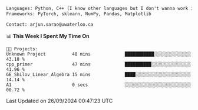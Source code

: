 ```txt
Languages: Python, C++ (I know other languages but I don't wanna work in em)
Frameworks: PyTorch, sklearn, NumPy, Pandas, Matplotlib

Contact: arjun.sarao@uwaterloo.ca
```

<!--START_SECTION:waka-->
📊 **This Week I Spent My Time On** 

```text
🐱‍💻 Projects: 
Unknown Project          48 mins             ███████████░░░░░░░░░░░░░░   43.18 % 
cpp_primer               47 mins             ██████████░░░░░░░░░░░░░░░   41.96 % 
GE_Shilov_Linear_Algebra 15 mins             ████░░░░░░░░░░░░░░░░░░░░░   14.14 % 
A1                       0 secs              ░░░░░░░░░░░░░░░░░░░░░░░░░   00.72 % 
```


 Last Updated on 26/09/2024 00:47:23 UTC
<!--END_SECTION:waka-->
